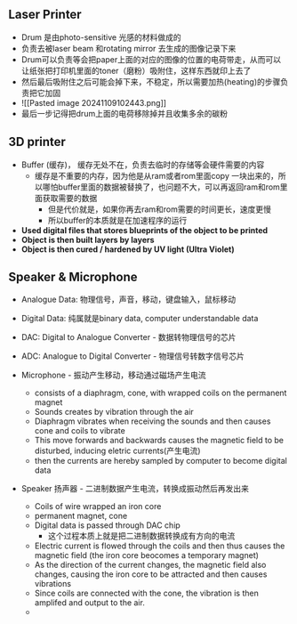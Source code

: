 
## Laser Printer
- Drum 是由photo-sensitive 光感的材料做成的
- 负责去被laser beam 和rotating mirror 去生成的图像记录下来
- Drum可以负责等会把paper上面的对应的图像的位置的电荷带走，从而可以让纸张把打印机里面的toner（磨粉）吸附住，这样东西就印上去了
- 然后最后吸附住之后可能会掉下来，不稳定，所以需要加热(heating)的步骤负责把它加固
- ![[Pasted image 20241109102443.png]]
- 最后一步记得把drum上面的电荷移除掉并且收集多余的碳粉

## 3D printer
- Buffer (缓存)， 缓存无处不在，负责去临时的存储等会硬件需要的内容
	- 缓存是不重要的内存，因为他是从ram或者rom里面copy 一块出来的，所以哪怕buffer里面的数据被替换了，也问题不大，可以再返回ram和rom里面获取需要的数据
		- 但是代价就是，如果你再去ram和rom需要的时间更长，速度更慢
		- 所以buffer的本质就是在加速程序的运行
- **Used digital files that stores blueprints of the object to be printed**
- **Object is then built layers by layers**
- **Object is then cured / hardened by UV light (Ultra Violet)**

## Speaker & Microphone
- Analogue Data: 物理信号，声音，移动，键盘输入，鼠标移动
- Digital Data: 纯属就是binary data, computer understandable data
- DAC: Digital to Analogue Converter - 数据转物理信号的芯片
- ADC: Analogue to Digital Converter - 物理信号转数字信号芯片


- Microphone - 振动产生移动，移动通过磁场产生电流
	- consists of a diaphragm, cone, with wrapped coils on the permanent magnet
	- Sounds creates by vibration through the air
	- Diaphragm vibrates when receiving the sounds and then causes cone and coils to vibrate
	- This move forwards and backwards causes the magnetic field to be disturbed, inducing eletric currents(产生电流)
	- then the currents are hereby sampled by computer to become digital data
- Speaker 扬声器 - 二进制数据产生电流，转换成振动然后再发出来
	- Coils of wire wrapped an iron core
	- permanent magnet, cone
	- Digital data is passed through DAC chip
		- 这个过程本质上就是把二进制数据转换成有方向的电流
	- Electric current is flowed through the coils and then thus causes the magnetic field (the iron core beocomes a temporary magnet)
	- As the direction of the current changes, the magnetic field also changes, causing the iron core to be attracted and then causes vibrations
	- Since coils are connected with the cone, the vibration is then amplifed and output to the air.
	- 